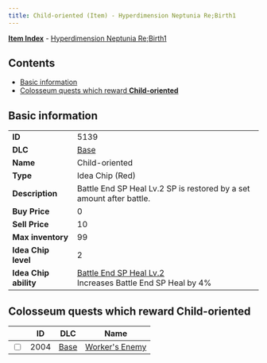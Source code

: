 ```yaml
---
title: Child-oriented (Item) - Hyperdimension Neptunia Re;Birth1
---
```


[**Item Index**](/neptunia/rb1/item/index.html) - [Hyperdimension Neptunia Re;Birth1](/neptunia/rb1)

## Contents

- [Basic information](#basic-information)
- [Colosseum quests which reward **Child-oriented**](#colosseum-quests-which-reward-child-oriented)

## Basic information

|   |   |
| -- | -- |
| **ID** | 5139 |
| **DLC** | [Base](/neptunia/rb1/dlc/1-base.html) |
| **Name** | Child-oriented |
| **Type** | Idea Chip (Red) |
| **Description** | Battle End SP Heal Lv.2 SP is restored by a set amount after battle. |
| **Buy Price** | 0 |
| **Sell Price** | 10 |
| **Max inventory** | 99 |
| **Idea Chip level** | 2 |
| **Idea Chip ability** | [Battle End SP Heal Lv.2](/neptunia/rb1/avatar/1-9638-battle-end-sp-heal-lv-2.html)<br />Increases Battle End SP Heal by 4% |


## Colosseum quests which reward **Child-oriented**

|    | ID | DLC | Name |
| -- | -- | --- | ---- |
| <input type="checkbox" id="rb1-colosseum-1-2004" class="trackbox" /> | 2004 | [Base](/neptunia/rb1/dlc/1-base.html) | [Worker's Enemy](/neptunia/rb1/colosseum/1-2004-workers-enemy.html) |
